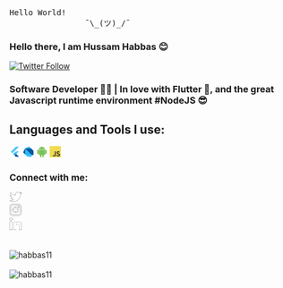 <pre>
<span>Hello World!</span>
                ¯\_(ツ)_/¯
</pre>


### Hello there, I am Hussam Habbas 😊

[![Twitter Follow](https://img.shields.io/twitter/follow/HussamHabbas?color=1DA1F2&logo=twitter&style=for-the-badge)](https://twitter.com/intent/follow?original_referer=https://github.com/HussamHabbas&screen_name=HussamHabbas)
<br/>
### Software Developer 👨‍💻 | In love with Flutter 📱, and the great Javascript runtime environment #NodeJS 😎


## Languages and Tools I use:

<code><img height="20" src="https://raw.githubusercontent.com/github/explore/80688e429a7d4ef2fca1e82350fe8e3517d3494d/topics/flutter/flutter.png"></code>
<code><img height="20" src="https://raw.githubusercontent.com/github/explore/80688e429a7d4ef2fca1e82350fe8e3517d3494d/topics/dart/dart.png"></code>
<code><img height="20" src="https://raw.githubusercontent.com/github/explore/80688e429a7d4ef2fca1e82350fe8e3517d3494d/topics/android/android.png"></code>
<code><img height="20" src="https://raw.githubusercontent.com/github/explore/80688e429a7d4ef2fca1e82350fe8e3517d3494d/topics/javascript/javascript.png"></code>

### Connect with me:
[<img alt="Twitter" width="22px" src="/assets/twitter.png" />][twitter]     
[<img alt="LinkedIn" width="22px" src="/assets/instagram.png" />][instagram]     
[<img alt="Instagram" width="22px" src="/assets/linkedIn.png" />][linkedin]

<br />

[twitter]: https://twitter.com/HussamHabbas
[instagram]: https://www.instagram.com/habbashussam11
[linkedin]: https://www.linkedin.com/in/mhd-hussam-habbas-b37a00207/


<div><img align="center" src="https://github-readme-stats.vercel.app/api/top-langs/?username=habbas11&layout=compact&hide=html" alt="habbas11" /></div>
<br />
<div><img align="center" src="https://github-readme-stats.vercel.app/api?username=habbas11&show_icons=true" alt="habbas11" /></div>

